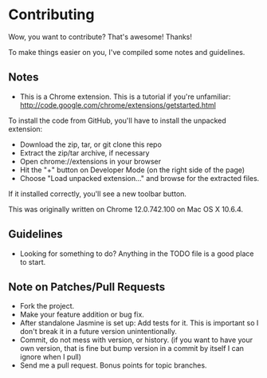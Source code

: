 Contributing
============

Wow, you want to contribute?  That's awesome!  Thanks!

To make things easier on you, I've compiled some notes and guidelines.

Notes
-----

* This is a Chrome extension.  This is a tutorial if you're unfamiliar:  http://code.google.com/chrome/extensions/getstarted.html

To install the code from GitHub, you'll have to install the unpacked extension:

* Download the zip, tar, or git clone this repo
* Extract the zip/tar archive, if necessary
* Open chrome://extensions in your browser
* Hit the "+" button on Developer Mode (on the right side of the page)
* Choose "Load unpacked extension..." and browse for the extracted files.

If it installed correctly, you'll see a new toolbar button.

This was originally written on Chrome 12.0.742.100 on Mac OS X 10.6.4.

Guidelines
----------

* Looking for something to do?  Anything in the TODO file is a good place to start.

Note on Patches/Pull Requests
-----------------------------
 
* Fork the project.
* Make your feature addition or bug fix.
* After standalone Jasmine is set up: Add tests for it. This is important so I don't break it in a future version unintentionally.
* Commit, do not mess with version, or history.  (if you want to have your own version, that is fine but bump version in a commit by itself I can ignore when I pull)
* Send me a pull request. Bonus points for topic branches.
